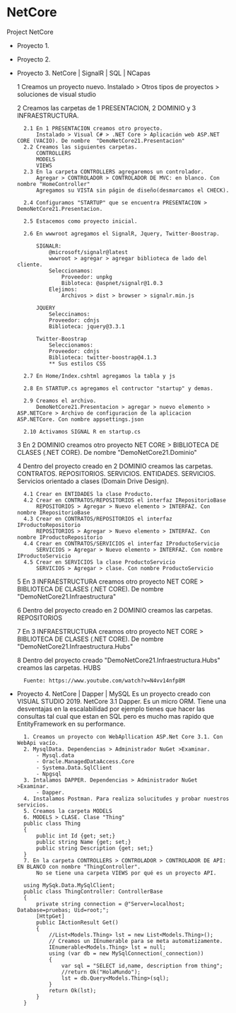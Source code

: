 # NetCore
Project NetCore

- Proyecto 1.

- Proyecto 2.

- Proyecto 3. NetCore | SignalR | SQL | NCapas

	1 Creamos un proyecto nuevo.
		Instalado > Otros tipos de proyectos > soluciones de visual studio

	2 Creamos las carpetas de 1 PRESENTACION, 2 DOMINIO y 3 INFRAESTRUCTURA.

		2.1 En 1 PRESENTACION creamos otro proyecto.
			Instalado > Visual C# > .NET Core > Aplicación web ASP.NET CORE (VACIO). De nombre  "DemoNetCore21.Presentacion"
		2.2 Creamos las siguientes carpetas.
			CONTROLLERS
			MODELS
			VIEWS
		2.3 En la carpeta CONTROLLERS agregaremos un controlador.
			Agregar > CONTROLADOR > CONTROLADOR DE MVC: en blanco. Con nombre "HomeController"
			Agregamos su VISTA sin págin de diseño(desmarcamos el CHECK).

		2.4 Configuramos "STARTUP" que se encuentra PRESENTACION > DemoNetCore21.Presentacion.
			
		2.5 Estacemos como proyecto inicial.

		2.6 En wwwroot agregamos el SignalR, Jquery, Twitter-Boostrap.

			SIGNALR:
				@microsoft/signalr@latest
				wwwroot > agregar > agregar biblioteca de lado del cliente.
				Seleccionamos:
					Proveedor: unpkg
					Bibloteca: @aspnet/signalr@1.0.3
				Elejimos:
					Archivos > dist > browser > signalr.min.js

			JQUERY
				Seleccinamos:
				Proveedor: cdnjs
				Biblioteca: jquery@3.3.1

			Twitter-Boostrap
				Seleccionamos:
				Proveedor: cdnjs
				Biblioteca: twitter-boostrap@4.1.3
				** Sus estilos CSS

		2.7 En Home/Index.cshtml agregamos la tabla y js

		2.8 En STARTUP.cs agregamos el contructor "startup" y demas.

		2.9 Creamos el archivo.
			DemoNetCore21.Presentacion > agregar > nuevo elemento > ASP.NETCore > Archivo de configuracion de la aplicacion ASP.NETCore. Con nombre appsettings.json

		2.10 Activamos SIGNAL R en startup.cs


	3 En 2 DOMINIO creamos otro proyecto NET CORE > BIBLIOTECA DE CLASES (.NET CORE). De nombre "DemoNetCore21.Dominio"

	4 Dentro del proyecto creado en 2 DOMINIO creamos las carpetas.
		CONTRATOS.
			REPOSITORIOS.
			SERVICIOS.
		ENTIDADES.
		SERVICIOS. Servicios orientado a clases (Domain Drive Design).

		4.1 Crear en ENTIDADES la clase Producto.
		4.2 Crear en CONTRATOS/REPOSITORIOS el interfaz IRepositorioBase
			REPOSITORIOS > Agregar > Nuevo elemento > INTERFAZ. Con nombre IRepositorioBase
		4.3 Crear en CONTRATOS/REPOSITORIOS el interfaz IProductoRepositorio
			REPOSITORIOS > Agregar > Nuevo elemento > INTERFAZ. Con nombre IProductoRepositorio
		4.4 Crear en CONTRATOS/SERVICIOS el interfaz IProductoServicio
			SERVICIOS > Agregar > Nuevo elemento > INTERFAZ. Con nombre IProductoServicio
		4.5 Crear en SERVICIOS la clase ProductoServicio
			SERVICIOS > Agregar > clase. Con nombre ProductoServicio

	5 En 3 INFRAESTRUCTURA creamos otro proyecto NET CORE > BIBLIOTECA DE CLASES (.NET CORE). De nombre "DemoNetCore21.Infraestructura"

	6 Dentro del proyecto creado en 2 DOMINIO creamos las carpetas.
		REPOSITORIOS

	7 En 3 INFRAESTRUCTURA creamos otro proyecto NET CORE > BIBLIOTECA DE CLASES (.NET CORE). De nombre "DemoNetCore21.Infraestructura.Hubs"

	8 Dentro del proyecto creado "DemoNetCore21.Infraestructura.Hubs" creamos las carpetas.
		HUBS

		Fuente: https://www.youtube.com/watch?v=N4vv14nfp8M

- Proyecto 4. NetCore | Dapper | MySQL
	Es un proyecto creado con VISUAL STUDIO 2019. NetCore 3.1
	Dapper. Es un micro ORM. Tiene una desventajas en la escalabilidad por ejemplo tienes que hacer las consultas tal cual que estan
	en SQL pero es mucho mas rapido que EntityFramework en su performance.

		1. Creamos un proyecto con WebApllication ASP.Net Core 3.1. Con WebApi vacío.
		2. MysqlData. Dependencias > Administrador NuGet >Examinar.
			- Mysql.data
			- Oracle.ManagedDataAccess.Core
			- Systema.Data.SqlClient
			- Npgsql
		3. Intalamos DAPPER. Dependencias > Administrador NuGet >Examinar.
			- Dapper.
		4. Instalamos Postman. Para realiza solucitudes y probar nuestros servicios.
		5. Creamos la carpeta MODELS
		6. MODELS > CLASE. Clase "Thing"
		public class Thing
		{
			public int Id {get; set;}
			public string Name {get; set;}
			public string Description {get; set;}
		}
		7. En la carpeta CONTROLLERS > CONTROLADOR > CONTROLADOR DE API: EN BLANCO con nombre "ThingController".
			No se tiene una carpeta VIEWS por qué es un proyecto API.

		using MySqk.Data.MySqlClient;
		public class ThingController: ControllerBase
		{
			private string connection = @"Server=localhost; Database=pruebas; Uid=root;";
			[HttpGet]
			public IActionResult Get()
			{
				//List<Models.Thing> lst = new List<Models.Thing>();
				// Creamos un IEnumerable para se meta automatizamente.
				IEnumerable<Models.Thing> lst = null;
				using (var db = new MySqlConnection(_connection))
				{
					var sql = "SELECT id,name, description from thing";
					//return Ok("HolaMundo"); 
					lst = db.Query<Models.Thing>(sql);
				}
				return Ok(lst);
			}
		}

		
